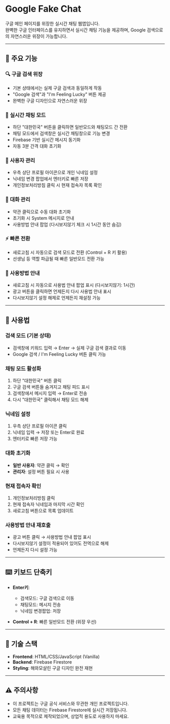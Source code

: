 # Google Fake Chat

구글 메인 페이지를 위장한 실시간 채팅 웹앱입니다.  
완벽한 구글 인터페이스를 유지하면서 실시간 채팅 기능을 제공하며, Google 검색으로의 자연스러운 위장이 가능합니다.

---

## 🎯 주요 기능

### 🔍 **구글 검색 위장**
- 기본 상태에서는 실제 구글 검색과 동일하게 작동
- "Google 검색"과 "I'm Feeling Lucky" 버튼 제공
- 완벽한 구글 디자인으로 자연스러운 위장

### 💬 **실시간 채팅 모드**
- 하단 "대한민국" 버튼을 클릭하면 일반모드와 채팅모드 간 전환
- 채팅 모드에서 검색창은 실시간 채팅창으로 기능 변경
- Firebase 기반 실시간 메시지 동기화
- 자동 3분 간격 대화 초기화

### 👤 **사용자 관리**
- 우측 상단 프로필 아이콘으로 개인 닉네임 설정
- 닉네임 변경 팝업에서 엔터키로 빠른 저장
- 개인정보처리방침 클릭 시 현재 접속자 목록 확인

### 🔄 **대화 관리**
- 약관 클릭으로 수동 대화 초기화
- 초기화 시 System 메시지로 안내
- 사용방법 안내 팝업 (다시보지않기 체크 시 1시간 동안 숨김)

### ⚡ **빠른 전환**
- 새로고침 시 자동으로 검색 모드로 전환 (Control + R 키 활용)
- 선생님 등 역할 파급될 때 빠른 일반모드 전환 가능

### 📖 **사용방법 안내**
- 새로고침 시 자동으로 사용법 안내 팝업 표시 (다시보지않기: 1시간)
- 광고 버튼을 클릭하면 언제든지 다시 사용법 안내 표시
- 다시보지않기 설정 해제로 언제든지 재설정 가능

---

## 📱 사용법

### **검색 모드 (기본 상태)**
- 검색창에 키워드 입력 → Enter → 실제 구글 검색 결과로 이동
- Google 검색 / I'm Feeling Lucky 버튼 클릭 가능

### **채팅 모드 활성화**
1. 하단 "대한민국" 버튼 클릭
2. 구글 검색 버튼들 숨겨지고 채팅 피드 표시
3. 검색창에서 메시지 입력 → Enter로 전송
4. 다시 "대한민국" 클릭해서 채팅 모드 해제

### **닉네임 설정**
1. 우측 상단 프로필 아이콘 클릭
2. 닉네임 입력 → 저장 또는 Enter로 완료
3. 엔터키로 빠른 저장 가능

### **대화 초기화**
- **일반 사용자**: 약관 클릭 → 확인
- **관리자**: 설정 버튼 필요 시 사용

### **현재 접속자 확인**
1. 개인정보처리방침 클릭
2. 현재 접속자 닉네임과 마지막 시간 확인
3. 새로고침 버튼으로 목록 업데이트

### **사용방법 안내 재호출**
- 광고 버튼 클릭 → 사용방법 안내 팝업 표시
- 다시보지않기 설정이 적용되어 있어도 전역으로 해제
- 언제든지 다시 설정 가능

---

## ⌨️ 키보드 단축키

- **Enter키**: 
  - 검색모드: 구글 검색으로 이동
  - 채팅모드: 메시지 전송
  - 닉네임 변경팝업: 저장

- **Control + R**: 빠른 일반모드 전환 (위장 우선)

---

## 🔧 기술 스택

- **Frontend**: HTML/CSS/JavaScript (Vanilla)
- **Backend**: Firebase Firestore
- **Styling**: 해와모살린 구글 디자인 완전 재현

---

## ⚠️ 주의사항

- 이 프로젝트는 구글 공식 서비스와 무관한 개인 프로젝트입니다.
- 모든 채팅 데이터는 Firebase Firestore에 실시간 저장됩니다.
- 교육용 목적으로 제작되었으며, 상업적 용도로 사용하지 마세요.